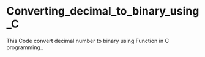 # Converting_decimal_to_binary_using_C
This Code convert decimal number to binary using Function in C programming..
